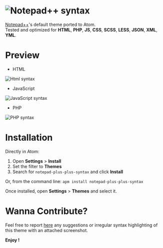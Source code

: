 # ![Notepad++ syntax](https://raw.githubusercontent.com/classikd/notepad-plus-plus-syntax/master/images/logo-notepad-syntax.png)

[Notepad++](https://notepad-plus-plus.org/fr/)'s default theme ported to Atom.  
Tested and optimized for __HTML__, __PHP__, __JS__, __CSS__, __SCSS__, __LESS__, __JSON__, __XML__, __YML__.

# Preview
* HTML

![Html syntax](https://raw.githubusercontent.com/classikd/notepad-plus-plus-syntax/master/screenshots/html-notepad.png)

* JavaScript

![JavaScript syntax](https://raw.githubusercontent.com/classikd/notepad-plus-plus-syntax/master/screenshots/js-notepad.png)

* PHP

![PHP syntax](https://raw.githubusercontent.com/classikd/notepad-plus-plus-syntax/master/screenshots/php-notepad.png)

# Installation
Directly in Atom:
1. Open __Settings__ > __Install__
1. Set the filter to __Themes__
1. Search for `notepad-plus-plus-syntax` and click __Install__

Or, from the command line: `apm install notepad-plus-plus-syntax`

Once installed, open __Settings__ > __Themes__ and select it.


# Wanna Contribute?
Feel free to report [here](https://github.com/classikd/notepad-plus-plus-syntax/issues) any suggestions or irregular syntax highlighting of this theme with an attached screenshot.


__Enjoy !__
